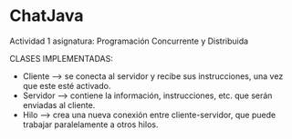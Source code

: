 # ChatJava
Actividad 1 asignatura: Programación Concurrente y Distribuida

CLASES IMPLEMENTADAS:
- Cliente --> se conecta al servidor y recibe sus instrucciones, una vez que este esté activado.
- Servidor --> contiene la información, instrucciones, etc. que serán enviadas al cliente.
- Hilo --> crea una nueva conexión entre cliente-servidor, que puede trabajar paralelamente a otros hilos.
